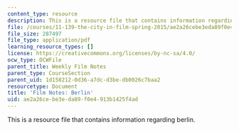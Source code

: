 ```yaml
---
content_type: resource
description: This is a resource file that contains information regarding berlin.
file: /courses/11-139-the-city-in-film-spring-2015/ae2a26cebe3eda89f0e4913b1425f4ad_MIT11_139S15_Berlin.pdf
file_size: 287497
file_type: application/pdf
learning_resource_types: []
license: https://creativecommons.org/licenses/by-nc-sa/4.0/
ocw_type: OCWFile
parent_title: Weekly Film Notes
parent_type: CourseSection
parent_uid: 1d158212-0d36-a7dc-d3be-db0026c7baa2
resourcetype: Document
title: 'Film Notes: Berlin'
uid: ae2a26ce-be3e-da89-f0e4-913b1425f4ad
---
```

This is a resource file that contains information regarding berlin.